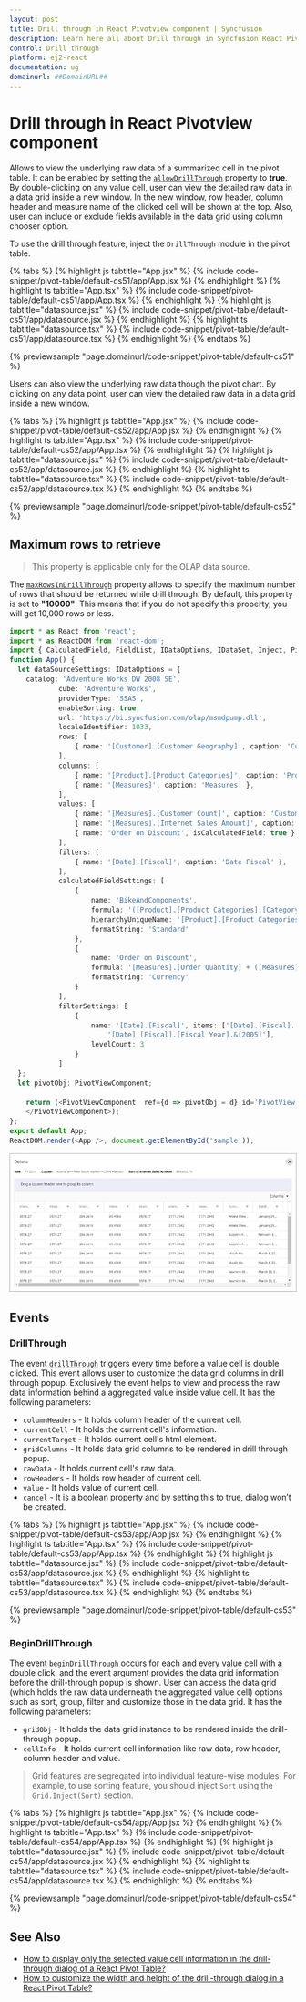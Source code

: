 ```yaml
---
layout: post
title: Drill through in React Pivotview component | Syncfusion
description: Learn here all about Drill through in Syncfusion React Pivotview component of Syncfusion Essential JS 2 and more.
control: Drill through 
platform: ej2-react
documentation: ug
domainurl: ##DomainURL##
---
```


# Drill through in React Pivotview component

Allows to view the underlying raw data of a summarized cell in the pivot table. It can be enabled by setting the [`allowDrillThrough`](https://ej2.syncfusion.com/react/documentation/api/pivotview/#allowdrillthrough) property to **true**. By double-clicking on any value cell, user can view the detailed raw data in a data grid inside a new window. In the new window, row header, column header and measure name of the clicked cell will be shown at the top. Also, user can include or exclude fields available in the data grid using column chooser option.

To use the drill through feature, inject the `DrillThrough` module in the pivot table.

{% tabs %}
{% highlight js tabtitle="App.jsx" %}
{% include code-snippet/pivot-table/default-cs51/app/App.jsx %}
{% endhighlight %}
{% highlight ts tabtitle="App.tsx" %}
{% include code-snippet/pivot-table/default-cs51/app/App.tsx %}
{% endhighlight %}
{% highlight js tabtitle="datasource.jsx" %}
{% include code-snippet/pivot-table/default-cs51/app/datasource.jsx %}
{% endhighlight %}
{% highlight ts tabtitle="datasource.tsx" %}
{% include code-snippet/pivot-table/default-cs51/app/datasource.tsx %}
{% endhighlight %}
{% endtabs %}

 {% previewsample "page.domainurl/code-snippet/pivot-table/default-cs51" %}

Users can also view the underlying raw data though the pivot chart. By clicking on any data point, user can view the detailed raw data in a data grid inside a new window.

{% tabs %}
{% highlight js tabtitle="App.jsx" %}
{% include code-snippet/pivot-table/default-cs52/app/App.jsx %}
{% endhighlight %}
{% highlight ts tabtitle="App.tsx" %}
{% include code-snippet/pivot-table/default-cs52/app/App.tsx %}
{% endhighlight %}
{% highlight js tabtitle="datasource.jsx" %}
{% include code-snippet/pivot-table/default-cs52/app/datasource.jsx %}
{% endhighlight %}
{% highlight ts tabtitle="datasource.tsx" %}
{% include code-snippet/pivot-table/default-cs52/app/datasource.tsx %}
{% endhighlight %}
{% endtabs %}

 {% previewsample "page.domainurl/code-snippet/pivot-table/default-cs52" %}

## Maximum rows to retrieve

> This property is applicable only for the OLAP data source.

The [`maxRowsInDrillThrough`](https://ej2.syncfusion.com/react/documentation/api/pivotview/#maxrowsindrillthrough) property allows to specify the maximum number of rows that should be returned while drill through. By default, this property is set to **"10000"**. This means that if you do not specify this property, you will get 10,000 rows or less.

```ts
import * as React from 'react';
import * as ReactDOM from 'react-dom';
import { CalculatedField, FieldList, IDataOptions, IDataSet, Inject, PivotViewComponent, DrillThrough } from '@syncfusion/ej2-react-pivotview';
function App() {
  let dataSourceSettings: IDataOptions = {
    catalog: 'Adventure Works DW 2008 SE',
            cube: 'Adventure Works',
            providerType: 'SSAS',
            enableSorting: true,
            url: 'https://bi.syncfusion.com/olap/msmdpump.dll',
            localeIdentifier: 1033,
            rows: [
                { name: '[Customer].[Customer Geography]', caption: 'Customer Geography' },
            ],
            columns: [
                { name: '[Product].[Product Categories]', caption: 'Product Categories' },
                { name: '[Measures]', caption: 'Measures' },
            ],
            values: [
                { name: '[Measures].[Customer Count]', caption: 'Customer Count' },
                { name: '[Measures].[Internet Sales Amount]', caption: 'Internet Sales Amount' },
                { name: 'Order on Discount', isCalculatedField: true }
            ],
            filters: [
                { name: '[Date].[Fiscal]', caption: 'Date Fiscal' },
            ],
            calculatedFieldSettings: [
                {
                    name: 'BikeAndComponents',
                    formula: '([Product].[Product Categories].[Category].[Bikes] + [Product].[Product Categories].[Category].[Components] )',
                    hierarchyUniqueName: '[Product].[Product Categories]',
                    formatString: 'Standard'
                },
                {
                    name: 'Order on Discount',
                    formula: '[Measures].[Order Quantity] + ([Measures].[Order Quantity] * 0.10)',
                    formatString: 'Currency'
                }
            ],
            filterSettings: [
                {
                    name: '[Date].[Fiscal]', items: ['[Date].[Fiscal].[Fiscal Quarter].&[2002]&[4]',
                        '[Date].[Fiscal].[Fiscal Year].&[2005]'],
                    levelCount: 3
                }
            ]
  };
  let pivotObj: PivotViewComponent;
  
    return (<PivotViewComponent  ref={d => pivotObj = d} id='PivotView' height={350} dataSourceSettings={dataSourceSettings} allowDrillThrough={true} maxRowsInDrillThrough={10} allowCalculatedField={true} showFieldList={true}><Inject services={[CalculatedField, FieldList, DrillThrough]}/>
    </PivotViewComponent>);
};
export default App;
ReactDOM.render(<App />, document.getElementById('sample'));

```

![output](images/maxrows.png)

## Events

### DrillThrough

The event [`drillThrough`](https://ej2.syncfusion.com/react/documentation/api/pivotview/#drillthrough) triggers every time before a value cell is double clicked. This event allows user to customize the data grid columns in drill through popup. Exclusively the event helps to view and process the raw data information behind a aggregated value inside value cell. It has the following parameters:

* `columnHeaders` - It holds column header of the current cell.
* `currentCell` - It holds the current cell's information.
* `currentTarget` - It holds current cell's html element.
* `gridColumns` - It holds data grid columns to be rendered in drill through popup.
* `rawData` - It holds current cell's raw data.
* `rowHeaders` - It holds row header of current cell.
* `value` - It holds value of current cell.
* `cancel` - It is a boolean property and by setting this to true, dialog won’t be created.

{% tabs %}
{% highlight js tabtitle="App.jsx" %}
{% include code-snippet/pivot-table/default-cs53/app/App.jsx %}
{% endhighlight %}
{% highlight ts tabtitle="App.tsx" %}
{% include code-snippet/pivot-table/default-cs53/app/App.tsx %}
{% endhighlight %}
{% highlight js tabtitle="datasource.jsx" %}
{% include code-snippet/pivot-table/default-cs53/app/datasource.jsx %}
{% endhighlight %}
{% highlight ts tabtitle="datasource.tsx" %}
{% include code-snippet/pivot-table/default-cs53/app/datasource.tsx %}
{% endhighlight %}
{% endtabs %}

 {% previewsample "page.domainurl/code-snippet/pivot-table/default-cs53" %}

### BeginDrillThrough

The event [`beginDrillThrough`](https://ej2.syncfusion.com/react/documentation/api/pivotview/#begindrillthrough) occurs for each and every value cell with a double click, and the event argument provides the data grid information before the drill-through popup is shown. User can access the data grid (which holds the raw data underneath the aggregated value cell) options such as sort, group, filter and customize those in the data grid. It has the following parameters:

* `gridObj` - It holds the data grid instance to be rendered inside the drill-through popup.
* `cellInfo` - It holds current cell information like raw data, row header, column header and value.

> Grid features are segregated into individual feature-wise modules. For example, to use sorting feature, you should inject `Sort` using the `Grid.Inject(Sort)` section.

{% tabs %}
{% highlight js tabtitle="App.jsx" %}
{% include code-snippet/pivot-table/default-cs54/app/App.jsx %}
{% endhighlight %}
{% highlight ts tabtitle="App.tsx" %}
{% include code-snippet/pivot-table/default-cs54/app/App.tsx %}
{% endhighlight %}
{% highlight js tabtitle="datasource.jsx" %}
{% include code-snippet/pivot-table/default-cs54/app/datasource.jsx %}
{% endhighlight %}
{% highlight ts tabtitle="datasource.tsx" %}
{% include code-snippet/pivot-table/default-cs54/app/datasource.tsx %}
{% endhighlight %}
{% endtabs %}

 {% previewsample "page.domainurl/code-snippet/pivot-table/default-cs54" %}

## See Also

* [How to display only the selected value cell information in the drill-through dialog of a React Pivot Table?](https://support.syncfusion.com/kb/article/15752/how-to-display-only-the-selected-value-cell-information-in-the-drill-through-dialog-of-a-react-pivot-table)
* [How to customize the width and height of the drill-through dialog in a React Pivot Table?](https://support.syncfusion.com/kb/article/15541/how-to-customize-the-width-and-height-of-the-drill-through-dialog-in-a-react-pivot-table)